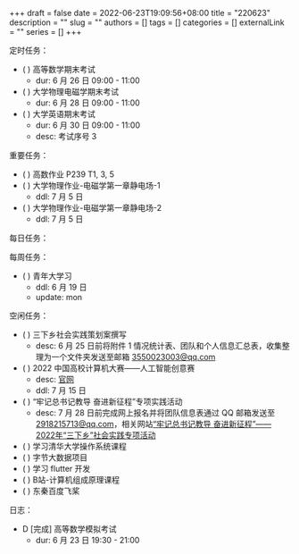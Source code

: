 +++ 
draft = false
date = 2022-06-23T19:09:56+08:00
title = "220623"
description = ""
slug = ""
authors = []
tags = []
categories = []
externalLink = ""
series = []
+++

定时任务：
- ( ) 高等数学期末考试
	- dur: 6 月 26 日 09:00 - 11:00
- ( ) 大学物理电磁学期末考试
	- dur: 6 月 28 日 09:00 - 11:00
- ( ) 大学英语期末考试
	- dur: 6 月 30 日 09:00 - 11:00
	- desc: 考试序号 3

重要任务：
- ( ) 高数作业 P239 T1, 3, 5
- ( ) 大学物理作业-电磁学第一章静电场-1
	- ddl: 7 月 5 日
- ( ) 大学物理作业-电磁学第一章静电场-2
	- ddl: 7 月 5 日

每日任务：

每周任务：
- ( ) 青年大学习
    - ddl: 6 月 19 日
    - update: mon

空闲任务：
- ( ) 三下乡社会实践策划案撰写
	- desc: 6 月 25 日前将附件 1 情况统计表、团队和个人信息汇总表，收集整理为一个文件夹发送至邮箱 3550023003@qq.com
- ( ) 2022 中国高校计算机大赛——人工智能创意赛
	- desc: [官网](http://aicontest.baidu.com/)
	- ddl: 7 月 15 日
- ( ) “牢记总书记教导 奋进新征程”专项实践活动
	- desc: 7 月 28 日前完成网上报名并将团队信息表通过 QQ 邮箱发送至 2918215713@qq.com，相关网站[“牢记总书记教导 奋进新征程”——2022年“三下乡”社会实践专项活动](https://t.m.youth.cn/transfer/index/url/sxx.youth.cn/sxxxt/xtsb/202206/t20220610_13761964.htm)
- ( ) 学习清华大学操作系统课程
- ( ) 字节大数据项目
- ( ) 学习 flutter 开发
- ( ) B站-计算机组成原理课程
- ( ) 东秦百度飞桨

日志：
- D [完成] 高等数学模拟考试
	- dur: 6 月 23 日 19:30 - 21:00
